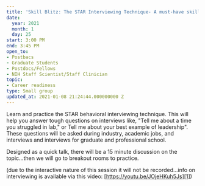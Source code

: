 ```yaml
---
title: 'Skill Blitz: The STAR Interviewing Technique- A must-have skill for scientists'
date:
  year: 2021
  month: 1
  day: 25
start: 3:00 PM
end: 3:45 PM
open_to:
- Postbacs
- Graduate Students
- Postdocs/Fellows
- NIH Staff Scientist/Staff Clinician
topic:
- Career readiness
type: Small group
updated_at: 2021-01-08 21:24:44.000000000 Z
---
```

Learn and practice the STAR behavioral interviewing technique. This will
help you answer tough questions on interviews like, \"Tell me about a
time you struggled in lab,\" or Tell me about your best example of
leadership\". These questions will be asked during industry, academic
jobs, and interviews and interviews for graduate and professional
school.

Designed as a quick talk, there will be a 15 minute discussion on the
topic...then we will go to breakout rooms to practice. 

(due to the interactive nature of this session it will not be
recorded...info on interviewing is available via this video:
[https://youtu.be/JOjeHKuh5Js][1])

 



[1]: https://youtu.be/JOjeHKuh5Js

